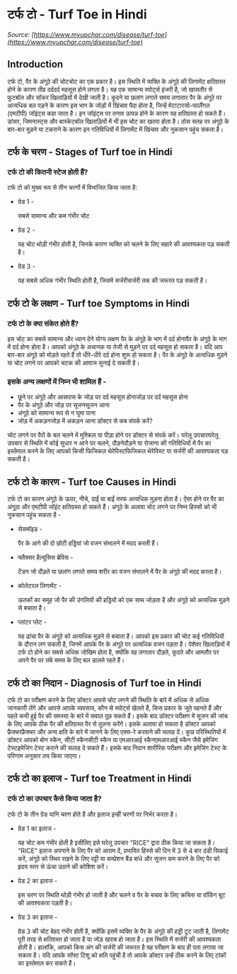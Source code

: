 # टर्फ टो - Turf Toe in Hindi
_Source: [https://www.myupchar.com/disease/turf-toe](https://www.myupchar.com/disease/turf-toe)_

## Introduction
टर्फ टो, पैर के अंगूठे की चोटचोट का एक प्रकार है। इस स्थिति में व्यक्ति के अंगूठे की लिगामेंट क्षतिग्रस्त होने के कारण तीव्र दर्ददर्द महसूस होने लगता है। यह एक सामान्य स्पोर्ट्स इंजरी है, जो खासतौर से फुटबॉल और सॉकर खिलाड़ियों में देखी जाती है।
कूदने या छलांग लगाते समय लगातार पैर के अंगूठे पर अत्यधिक बल पड़ने के कारण इस भाग के जोड़ों में खिंचाव पैदा होता है, जिन्हें मेटाटारसो-फालैंगल (एमटीपी) जॉइंट्स कहा जाता है। इन जॉइंट्स पर तनाव उत्पन्न होने के कारण यह क्षतिग्रस्त हो सकते हैं।
डांसर, जिमनास्ट्स और बास्केटबॉल खिलाड़ियों में भी इस चोट का खतरा होता है। ठोस सतह पर अंगूठे के बार-बार मुड़ने या टकराने के कारण इन गतिविधियों में लिगामेंट में खिंचाव और नुकसान पहुंच सकता है।

## टर्फ के चरण - Stages of Turf toe in Hindi
### टर्फ टो की कितनी स्टेज होती हैं?
टर्फ टो को मुख्य रूप से तीन चरणों में विभाजित किया जाता है:
- ग्रेड 1 - 
	सबसे सामान्य और कम गंभीर चोट
- ग्रेड 2 -
	यह चोट थोड़ी गंभीर होती है, जिनके कारण व्यक्ति को चलने के लिए सहारे की आवश्यकता पड़ सकती है।
- ग्रेड 3 -
	यह सबसे अधिक गंभीर स्थिति होती है, जिसमें सर्जरीसर्जरी तक की जरूरत पड़ सकती है।

## टर्फ टो के लक्षण - Turf toe Symptoms in Hindi
### टर्फ टो के क्या संकेत होते हैं?
इस चोट का सबसे सामान्य और ध्यान देने योग्य लक्षण पैर के अंगूठे के भाग में दर्द होनापैर के अंगूठे के भाग में दर्द होना होता है। आपको अंगूठे के अचानक या तेजी से मुड़ने पर दर्द महसूस हो सकता है। यदि आप बार-बार अंगूठे को मोड़ते रहते हैं तो धीरे-धीरे दर्द होना शुरू हो सकता है। पैर के अंगूठे के अत्यधिक मुड़ने या चोट लगने पर आपको चटक की आवाज सुनाई दे सकती है।
### इसके अन्य लक्षणों में निम्न भी शामिल हैं -
- छूने पर अंगूठे और आसपास के जोड़ पर दर्द महसूस होनाजोड़ पर दर्द महसूस होना
- पैर के अंगूठे और जोड़ पर सूजनसूजन आना
- अंगूठे को सामान्य रूप से न घुमा पाना
- जोड़ में अकड़नजोड़ में अकड़न आना
डॉक्टर से कब संपर्क करें?
चोट लगने पर पैरों के बल चलने में मुश्किल या पीड़ा होने पर डॉक्टर से संपर्क करें। घरेलू उपचारघरेलू उपचार से स्थिति में कोई सुधार न आने पर चलने, दौड़नेदौड़ने या रोजाना की गतिविधियों में पैर का इस्तेमाल करने के लिए आपको किसी फिजिकल थेरेपिस्टफिजिकल थेरेपिस्ट या सर्जरी की आवश्यकता पड़ सकती है।

## टर्फ टो के कारण - Turf toe Causes in Hindi
टर्फ टो का कारण अंगूठे के ऊपर, नीचे, दाईं या बाईं तरफ अत्यधिक मुड़ना होता है। ऐसा होने पर पैर का अंगूठा और एमटीपी जॉइंट क्षतिग्रस्त हो सकते हैं। अंगूठे के अलावा चोट लगने पर निम्न हिस्सों को भी नुकसान पहुंच सकता है -
- सेसमॉइड -
	पैर के आगे की दो छोटी हड्डियां जो वजन संभालने में मदद करती हैं।
- फ्लैक्सर हैल्यूसिस ब्रेविस -
	टेंडन जो दौड़ते या छलांग लगाते समय शरीर का वजन संभालने में पैर के अंगूठे की मदद करता है।
- कोलेटरल लिगामेंट -
	ऊतकों का समूह जो पैर की उंगलियों की हड्डियों को एक साथ जोड़ता है और अंगूठे को अत्यधिक मुड़ने से बचाता है।
- प्लांटर प्लेट -
	यह ढांचा पैर के अंगूठे को अत्यधिक मुड़ने से बचाता है।
आपको इस प्रकार की चोट कई गतिविधियों के दौरान लग सकती है, जिनमें आपके पैर के अंगूठे पर अत्यधिक वजन पड़ता है। पेशेवर खिलाड़ियों में टर्फ टो होने का सबसे अधिक जोखिम होता है, क्योंकि वह लगातार दौड़ते, कूदते और आमतौर पर अपने पैर पर लंबे समय के लिए बल डालते रहते हैं।

## टर्फ टो का निदान - Diagnosis of Turf toe in Hindi
टर्फ टो का परीक्षण करने के लिए डॉक्टर आपसे चोट लगने की स्थिति के बारे में अधिक से अधिक जानकारी लेंगे और आपसे आपके व्यवसाय, कौन से स्पोर्ट्स खेलते हैं, किस प्रकार के जूते पहनते हैं और पहले कभी हुई पैर की समस्या के बारे में सवाल पूछ सकते हैं। इसके बाद डॉक्टर परीक्षण में सूजन की जांच के लिए आपके ठीक पैर की क्षतिग्रस्त पैर से तुलना करेंगे। इसके अलावा हो सकता है डॉक्टर आपको फ्रैक्चरफ्रैक्चर और अन्य क्षति के बारे में जानने के लिए एक्स-रे करवाने की सलाह दें। कुछ परिस्थितियों में डॉक्टर आपको बोन स्कैन, सीटी स्कैनसीटी स्कैन या एमआरआई स्कैनएमआरआई स्कैन जैसे इमेजिंग टेस्टइमेजिंग टेस्ट कराने की सलाह दे सकते हैं।
इसके बाद निदान शारीरिक परीक्षण और इमेजिंग टेस्ट के परिणाम अनुसार तय किया जाएगा।

## टर्फ टो का इलाज - Turf toe Treatment in Hindi
### टर्फ टो का उपचार कैसे किया जाता है?
टर्फ टो के तीन ग्रेड यानि चरण होते हैं और इलाज इन्हीं चरणों पर निर्भर करता है।
- ग्रेड 1 का इलाज -
	यह चोट कम गंभीर होती है इसीलिए इसे घरेलू उपचार “RICE” द्वारा ठीक किया जा सकता है। “RICE” इलाज अपनाने के लिए पैर को आराम दें, प्रभावित हिस्से की दिन में 3 से 4 बार ठंडी सिकाई करें, अंगूठे को स्थिर रखने के लिए पट्टी या कम्प्रेशन बैंड बांधे और सूजन कम करने के लिए पैर को हृदय स्तर से ऊंचा उठाने की कोशिश करें।
- ग्रेड 2 का इलाज -
	इस चरण पर स्थिति थोड़ी गंभीर हो जाती है और चलने व पैर के बचाव के लिए क्रचिस या वॉकिंग बूट की आवश्यकता पड़ती है।
- ग्रेड 3 का इलाज -
	ग्रेड 3 की चोट बेहद गंभीर होती है, क्योंकि इसमें व्यक्ति के पैर के अंगूठे की हड्डी टूट जाती है, लिगामेंट पूरी तरह से क्षतिग्रस्त हो जाता है या जोड़ खराब हो जाता है।
इस स्थिति में सर्जरी की आवश्यकता होती है। हालांकि, आपको किस अंग की सर्जरी की जरूरत है यह परीक्षण के बाद ही पता लगाया जा सकता है। यदि आपके सॉफ्ट टिशू को क्षति पहुंची है तो आपके डॉक्टर उन्हें ठीक करने के लिए टांकों का इस्तेमाल कर सकते हैं।

